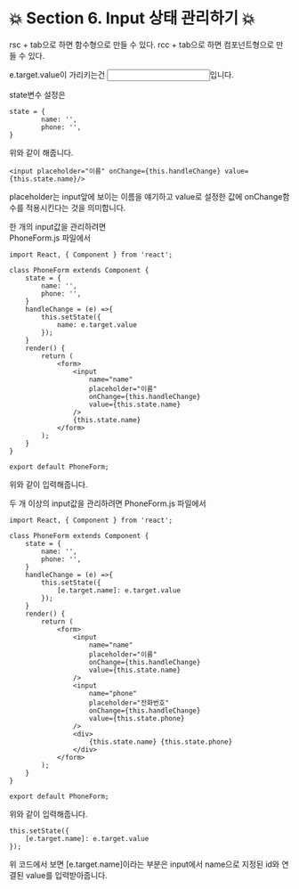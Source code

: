 # :collision: Section 6. Input 상태 관리하기 :collision:

rsc + tab으로 하면 함수형으로 만들 수 있다.
rcc + tab으로 하면 컴포넌트형으로 만들 수 있다.

e.target.value이 가리키는건 <input />입니다.

state변수 설정은
```
state = {
        name: '',
        phone: '',
}
```
위와 같이 해줍니다.
```
<input placeholder="이름" onChange={this.handleChange} value={this.state.name}/>                
```
placeholder는 input앞에 보이는 이름을 얘기하고 value로 설정한 값에 onChange함수를 적용시킨다는 것을 의미합니다.

한 개의 input값을 관리하려면  
PhoneForm.js 파일에서
```
import React, { Component } from 'react';

class PhoneForm extends Component {
    state = {
        name: '',
        phone: '',
    }
    handleChange = (e) =>{
        this.setState({
            name: e.target.value
        });
    }
    render() {
        return (
            <form>
                <input 
                    name="name"
                    placeholder="이름" 
                    onChange={this.handleChange} 
                    value={this.state.name}
                />
                {this.state.name}
            </form>
        );
    }
}

export default PhoneForm;
```
위와 같이 입력해줍니다.

두 개 이상의 input값을 관리하려면 
PhoneForm.js 파일에서
```
import React, { Component } from 'react';

class PhoneForm extends Component {
    state = {
        name: '',
        phone: '',
    }
    handleChange = (e) =>{
        this.setState({
            [e.target.name]: e.target.value
        });
    }
    render() {
        return (
            <form>
                <input 
                    name="name"
                    placeholder="이름" 
                    onChange={this.handleChange} 
                    value={this.state.name}
                />
                <input
                    name="phone"
                    placeholder="전화번호" 
                    onChange={this.handleChange}
                    value={this.state.phone}
                />
                <div>   
                    {this.state.name} {this.state.phone}
                </div>
            </form>
        );
    }
}

export default PhoneForm;
```
위와 같이 입력해줍니다.

```
this.setState({
    [e.target.name]: e.target.value
});
```
위 코드에서 보면 [e.target.name]이라는 부분은 
input에서 name으로 지정된 id와 연결된 value를 입력받아줍니다.